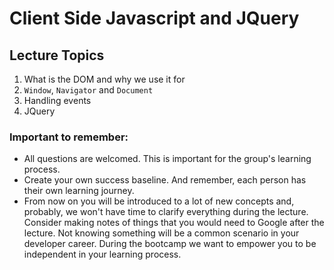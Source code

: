 # Client Side Javascript and JQuery

## Lecture Topics
1. What is the DOM and why we use it for
2. `Window`, `Navigator` and `Document`
3. Handling events
4. JQuery

### Important to remember: 
* All questions are welcomed. This is important for the group's learning process. 
* Create your own success baseline. And remember, each person has their own learning journey.
* From now on you will be introduced to a lot of new concepts and, probably, we won't have time to clarify everything during the lecture. Consider making notes of things that you would need to Google after the lecture. Not knowing something will be a common scenario in your developer career. During the bootcamp we want to empower you to be independent in your learning process. 
